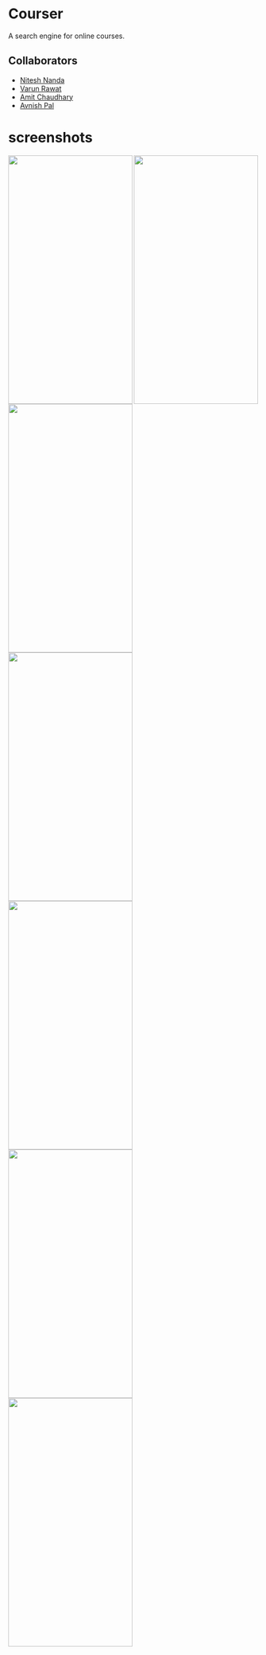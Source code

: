 # Courser

A search engine for online courses.

## Collaborators
* [Nitesh Nanda](https://www.github.com/niteshnanda02)  
* [Varun Rawat](https://www.github.com/varun000999)  
* [Amit Chaudhary](https://www.github.com/AMIT317)  
* [Avnish Pal](https://www.github.com/avnish98)  
# screenshots
<img align="left" width="250" height="500" src="https://user-images.githubusercontent.com/51327617/99629318-d17eb800-2a5d-11eb-9968-a61db7583f73.png">
<img align="left" width="250" height="500" src="https://user-images.githubusercontent.com/51327617/99629622-4f42c380-2a5e-11eb-8f3a-330ae6adda89.png">
<img align="center" width="250" height="500" src="https://user-images.githubusercontent.com/51327617/99629801-a8aaf280-2a5e-11eb-9fd9-e69e45613cac.png">
<img align="left" width="250" height="500" src="https://user-images.githubusercontent.com/51327617/99629813-af396a00-2a5e-11eb-9567-cc6897bc4bd4.png">
<img align="left" width="250" height="500" src="https://user-images.githubusercontent.com/51327617/99629831-b8c2d200-2a5e-11eb-8f24-0801a6c052e9.png">
<img align="left" width="250" height="500" src="https://user-images.githubusercontent.com/51327617/99629843-beb8b300-2a5e-11eb-94c8-cb230a7eba99.png">
<img align="left" width="250" height="500" src="https://user-images.githubusercontent.com/51327617/99629860-c710ee00-2a5e-11eb-977e-3433ca95152c.png">


